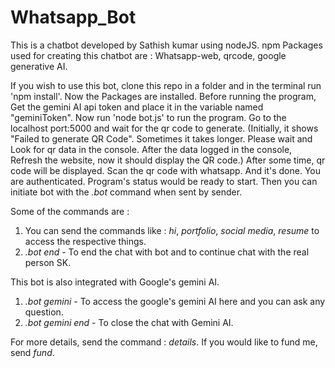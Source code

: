# Whatsapp_Bot

This is a chatbot developed by Sathish kumar using nodeJS.
npm Packages used for creating this chatbot are : Whatsapp-web, qrcode, google generative AI.

If you wish to use this bot, clone this repo in a folder and in the terminal run 'npm install'.
Now the Packages are installed. 
Before running the program, Get the gemini AI api token and place it in the variable named "geminiToken".
Now run 'node bot.js' to run the program.
Go to the localhost port:5000 and wait for the qr code to generate. (Initially, it shows "Failed to generate QR Code". Sometimes it takes longer. Please wait and Look for qr data in the console. After the data logged in the console, Refresh the website, now it should display the QR code.)
After some time, qr code will be displayed. Scan the qr code with whatsapp.
And it's done. You are authenticated. Program's status would be ready to start. Then you can initiate bot with the *.bot* command when sent by sender.

Some of the commands are :
1) You can send the commands like : *hi*, *portfolio*, *social media*, *resume* to access the respective things.
2) *.bot end* - To end the chat with bot and to continue chat with the real person SK.

This bot is also integrated with Google's gemini AI.
1) *.bot gemini* - To access the google's gemini AI here and you can ask any question.
2) *.bot gemini end* - To close the chat with Gemini AI.

For more details, send the command : *details*.
If you would like to fund me, send *fund*.
